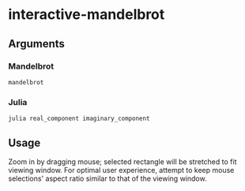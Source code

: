 # interactive-mandelbrot
## Arguments
### Mandelbrot
`mandelbrot`
### Julia
`julia real_component imaginary_component`
## Usage
Zoom in by dragging mouse; selected rectangle will be stretched to fit viewing window. For optimal user experience, attempt to keep mouse selections' aspect ratio similar to that of the viewing window.
